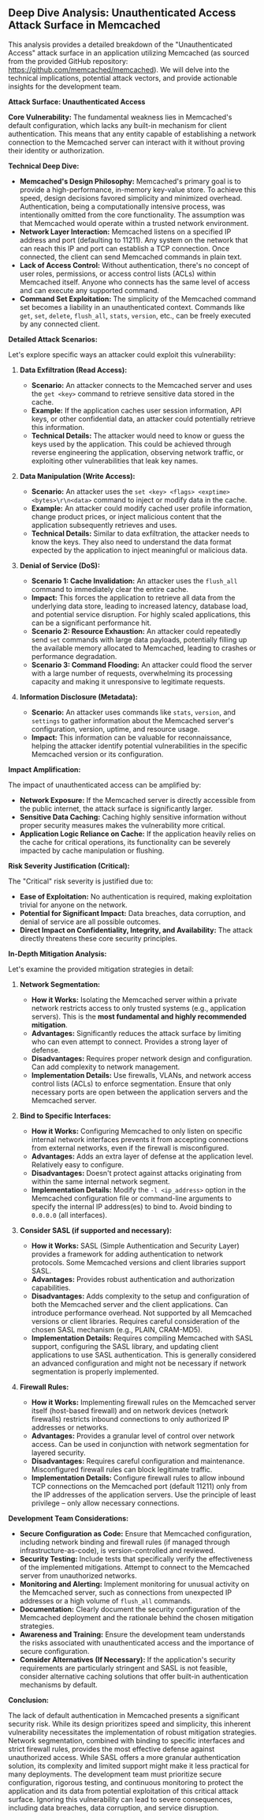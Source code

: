 ## Deep Dive Analysis: Unauthenticated Access Attack Surface in Memcached

This analysis provides a detailed breakdown of the "Unauthenticated Access" attack surface in an application utilizing Memcached (as sourced from the provided GitHub repository: https://github.com/memcached/memcached). We will delve into the technical implications, potential attack vectors, and provide actionable insights for the development team.

**Attack Surface: Unauthenticated Access**

**Core Vulnerability:** The fundamental weakness lies in Memcached's default configuration, which lacks any built-in mechanism for client authentication. This means that any entity capable of establishing a network connection to the Memcached server can interact with it without proving their identity or authorization.

**Technical Deep Dive:**

* **Memcached's Design Philosophy:**  Memcached's primary goal is to provide a high-performance, in-memory key-value store. To achieve this speed, design decisions favored simplicity and minimized overhead. Authentication, being a computationally intensive process, was intentionally omitted from the core functionality. The assumption was that Memcached would operate within a trusted network environment.
* **Network Layer Interaction:** Memcached listens on a specified IP address and port (defaulting to 11211). Any system on the network that can reach this IP and port can establish a TCP connection. Once connected, the client can send Memcached commands in plain text.
* **Lack of Access Control:** Without authentication, there's no concept of user roles, permissions, or access control lists (ACLs) within Memcached itself. Anyone who connects has the same level of access and can execute any supported command.
* **Command Set Exploitation:** The simplicity of the Memcached command set becomes a liability in an unauthenticated context. Commands like `get`, `set`, `delete`, `flush_all`, `stats`, `version`, etc., can be freely executed by any connected client.

**Detailed Attack Scenarios:**

Let's explore specific ways an attacker could exploit this vulnerability:

1. **Data Exfiltration (Read Access):**
    * **Scenario:** An attacker connects to the Memcached server and uses the `get <key>` command to retrieve sensitive data stored in the cache.
    * **Example:**  If the application caches user session information, API keys, or other confidential data, an attacker could potentially retrieve this information.
    * **Technical Details:** The attacker would need to know or guess the keys used by the application. This could be achieved through reverse engineering the application, observing network traffic, or exploiting other vulnerabilities that leak key names.

2. **Data Manipulation (Write Access):**
    * **Scenario:** An attacker uses the `set <key> <flags> <exptime> <bytes>\r\n<data>` command to inject or modify data in the cache.
    * **Example:** An attacker could modify cached user profile information, change product prices, or inject malicious content that the application subsequently retrieves and uses.
    * **Technical Details:**  Similar to data exfiltration, the attacker needs to know the keys. They also need to understand the data format expected by the application to inject meaningful or malicious data.

3. **Denial of Service (DoS):**
    * **Scenario 1: Cache Invalidation:** An attacker uses the `flush_all` command to immediately clear the entire cache.
    * **Impact:** This forces the application to retrieve all data from the underlying data store, leading to increased latency, database load, and potential service disruption. For highly scaled applications, this can be a significant performance hit.
    * **Scenario 2: Resource Exhaustion:** An attacker could repeatedly send `set` commands with large data payloads, potentially filling up the available memory allocated to Memcached, leading to crashes or performance degradation.
    * **Scenario 3: Command Flooding:** An attacker could flood the server with a large number of requests, overwhelming its processing capacity and making it unresponsive to legitimate requests.

4. **Information Disclosure (Metadata):**
    * **Scenario:** An attacker uses commands like `stats`, `version`, and `settings` to gather information about the Memcached server's configuration, version, uptime, and resource usage.
    * **Impact:** This information can be valuable for reconnaissance, helping the attacker identify potential vulnerabilities in the specific Memcached version or its configuration.

**Impact Amplification:**

The impact of unauthenticated access can be amplified by:

* **Network Exposure:** If the Memcached server is directly accessible from the public internet, the attack surface is significantly larger.
* **Sensitive Data Caching:**  Caching highly sensitive information without proper security measures makes the vulnerability more critical.
* **Application Logic Reliance on Cache:** If the application heavily relies on the cache for critical operations, its functionality can be severely impacted by cache manipulation or flushing.

**Risk Severity Justification (Critical):**

The "Critical" risk severity is justified due to:

* **Ease of Exploitation:**  No authentication is required, making exploitation trivial for anyone on the network.
* **Potential for Significant Impact:**  Data breaches, data corruption, and denial of service are all possible outcomes.
* **Direct Impact on Confidentiality, Integrity, and Availability:** The attack directly threatens these core security principles.

**In-Depth Mitigation Analysis:**

Let's examine the provided mitigation strategies in detail:

1. **Network Segmentation:**
    * **How it Works:** Isolating the Memcached server within a private network restricts access to only trusted systems (e.g., application servers). This is the **most fundamental and highly recommended mitigation**.
    * **Advantages:**  Significantly reduces the attack surface by limiting who can even attempt to connect. Provides a strong layer of defense.
    * **Disadvantages:** Requires proper network design and configuration. Can add complexity to network management.
    * **Implementation Details:**  Use firewalls, VLANs, and network access control lists (ACLs) to enforce segmentation. Ensure that only necessary ports are open between the application servers and the Memcached server.

2. **Bind to Specific Interfaces:**
    * **How it Works:** Configuring Memcached to only listen on specific internal network interfaces prevents it from accepting connections from external networks, even if the firewall is misconfigured.
    * **Advantages:**  Adds an extra layer of defense at the application level. Relatively easy to configure.
    * **Disadvantages:** Doesn't protect against attacks originating from within the same internal network segment.
    * **Implementation Details:**  Modify the `-l <ip_address>` option in the Memcached configuration file or command-line arguments to specify the internal IP address(es) to bind to. Avoid binding to `0.0.0.0` (all interfaces).

3. **Consider SASL (if supported and necessary):**
    * **How it Works:**  SASL (Simple Authentication and Security Layer) provides a framework for adding authentication to network protocols. Some Memcached versions and client libraries support SASL.
    * **Advantages:**  Provides robust authentication and authorization capabilities.
    * **Disadvantages:**  Adds complexity to the setup and configuration of both the Memcached server and the client applications. Can introduce performance overhead. Not supported by all Memcached versions or client libraries. Requires careful consideration of the chosen SASL mechanism (e.g., PLAIN, CRAM-MD5).
    * **Implementation Details:**  Requires compiling Memcached with SASL support, configuring the SASL library, and updating client applications to use SASL authentication. This is generally considered an advanced configuration and might not be necessary if network segmentation is properly implemented.

4. **Firewall Rules:**
    * **How it Works:**  Implementing firewall rules on the Memcached server itself (host-based firewall) and on network devices (network firewalls) restricts inbound connections to only authorized IP addresses or networks.
    * **Advantages:**  Provides a granular level of control over network access. Can be used in conjunction with network segmentation for layered security.
    * **Disadvantages:**  Requires careful configuration and maintenance. Misconfigured firewall rules can block legitimate traffic.
    * **Implementation Details:**  Configure firewall rules to allow inbound TCP connections on the Memcached port (default 11211) only from the IP addresses of the application servers. Use the principle of least privilege – only allow necessary connections.

**Development Team Considerations:**

* **Secure Configuration as Code:**  Ensure that Memcached configuration, including network binding and firewall rules (if managed through infrastructure-as-code), is version-controlled and reviewed.
* **Security Testing:**  Include tests that specifically verify the effectiveness of the implemented mitigations. Attempt to connect to the Memcached server from unauthorized networks.
* **Monitoring and Alerting:**  Implement monitoring for unusual activity on the Memcached server, such as connections from unexpected IP addresses or a high volume of `flush_all` commands.
* **Documentation:**  Clearly document the security configuration of the Memcached deployment and the rationale behind the chosen mitigation strategies.
* **Awareness and Training:**  Ensure the development team understands the risks associated with unauthenticated access and the importance of secure configuration.
* **Consider Alternatives (If Necessary):** If the application's security requirements are particularly stringent and SASL is not feasible, consider alternative caching solutions that offer built-in authentication mechanisms by default.

**Conclusion:**

The lack of default authentication in Memcached presents a significant security risk. While its design prioritizes speed and simplicity, this inherent vulnerability necessitates the implementation of robust mitigation strategies. Network segmentation, combined with binding to specific interfaces and strict firewall rules, provides the most effective defense against unauthorized access. While SASL offers a more granular authentication solution, its complexity and limited support might make it less practical for many deployments. The development team must prioritize secure configuration, rigorous testing, and continuous monitoring to protect the application and its data from potential exploitation of this critical attack surface. Ignoring this vulnerability can lead to severe consequences, including data breaches, data corruption, and service disruption.
